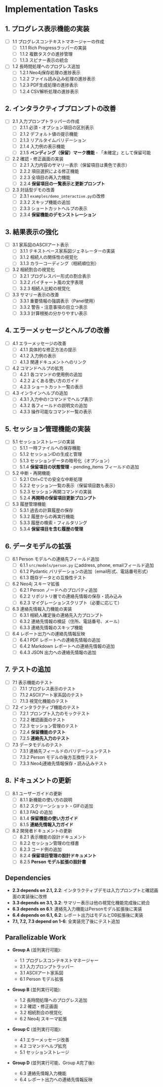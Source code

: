 # Implementation Tasks

## 1. プログレス表示機能の実装

- [ ] 1.1 プログレスコンテキストマネージャーの作成
  - [ ] 1.1.1 Rich Progressラッパーの実装
  - [ ] 1.1.2 複数タスクの進捗管理
  - [ ] 1.1.3 スピナー表示の統合

- [ ] 1.2 長時間処理へのプログレス追加
  - [ ] 1.2.1 Neo4j保存処理の進捗表示
  - [ ] 1.2.2 ファイル読み込み処理の進捗表示
  - [ ] 1.2.3 PDF生成処理の進捗表示
  - [ ] 1.2.4 CSV解析処理の進捗表示

## 2. インタラクティブプロンプトの改善

- [ ] 2.1 入力プロンプトラッパーの作成
  - [ ] 2.1.1 必須・オプション項目の区別表示
  - [ ] 2.1.2 デフォルト値の提示機能
  - [ ] 2.1.3 リアルタイムバリデーション
  - [ ] 2.1.4 入力例の表示機能
  - [ ] 2.1.5 **ペンディング（保留）マーク機能** - 「未確定」として保留可能

- [ ] 2.2 確認・修正画面の実装
  - [ ] 2.2.1 入力内容のサマリー表示（保留項目は黄色で表示）
  - [ ] 2.2.2 項目選択による修正機能
  - [ ] 2.2.3 全項目の再入力機能
  - [ ] 2.2.4 **保留項目の一覧表示と更新プロンプト**

- [ ] 2.3 対話型デモの改善
  - [ ] 2.3.1 `examples/demo_interactive.py`の改修
  - [ ] 2.3.2 スキップ機能の追加
  - [ ] 2.3.3 ショートカットヘルプの表示
  - [ ] 2.3.4 **保留機能のデモンストレーション**

## 3. 結果表示の強化

- [ ] 3.1 家系図のASCIIアート表示
  - [ ] 3.1.1 テキストベース家系図ジェネレーターの実装
  - [ ] 3.1.2 相続人の関係性の視覚化
  - [ ] 3.1.3 カラーコーディング（相続順位別）

- [ ] 3.2 相続割合の視覚化
  - [ ] 3.2.1 プログレスバー形式の割合表示
  - [ ] 3.2.2 パイチャート風の文字表現
  - [ ] 3.2.3 相続人比較の視覚化

- [ ] 3.3 サマリー表示の改善
  - [ ] 3.3.1 重要情報の強調表示（Panel使用）
  - [ ] 3.3.2 警告・注意事項の目立つ表示
  - [ ] 3.3.3 計算根拠の分かりやすい表示

## 4. エラーメッセージとヘルプの改善

- [ ] 4.1 エラーメッセージの改善
  - [ ] 4.1.1 具体的な修正方法の提示
  - [ ] 4.1.2 入力例の表示
  - [ ] 4.1.3 関連ドキュメントへのリンク

- [ ] 4.2 コマンドヘルプの拡充
  - [ ] 4.2.1 各コマンドの使用例の追加
  - [ ] 4.2.2 よくある使い方のガイド
  - [ ] 4.2.3 ショートカット一覧の表示

- [ ] 4.3 インラインヘルプの追加
  - [ ] 4.3.1 入力中の`?`コマンドでヘルプ表示
  - [ ] 4.3.2 各フィールドの説明文の追加
  - [ ] 4.3.3 操作可能なコマンド一覧の表示

## 5. セッション管理機能の実装

- [ ] 5.1 セッションストレージの実装
  - [ ] 5.1.1 一時ファイルへの保存機能
  - [ ] 5.1.2 セッションIDの生成と管理
  - [ ] 5.1.3 セッションデータの暗号化（オプション）
  - [ ] 5.1.4 **保留項目の状態管理** - pending_items フィールドの追加

- [ ] 5.2 中断・再開機能
  - [ ] 5.2.1 Ctrl+Cでの安全な中断処理
  - [ ] 5.2.2 セッション一覧の表示（保留項目数も表示）
  - [ ] 5.2.3 セッション再開コマンドの実装
  - [ ] 5.2.4 **再開時の保留項目更新プロンプト**

- [ ] 5.3 履歴管理機能
  - [ ] 5.3.1 過去の計算履歴の保存
  - [ ] 5.3.2 履歴からの再実行機能
  - [ ] 5.3.3 履歴の検索・フィルタリング
  - [ ] 5.3.4 **保留項目を含む履歴の管理**

## 6. データモデルの拡張

- [ ] 6.1 Person モデルへの連絡先フィールド追加
  - [ ] 6.1.1 `src/models/person.py` にaddress, phone, emailフィールド追加
  - [ ] 6.1.2 Pydantic バリデーションの追加（email形式、電話番号形式）
  - [ ] 6.1.3 既存データとの互換性テスト

- [ ] 6.2 Neo4j スキーマ拡張
  - [ ] 6.2.1 Person ノードへのプロパティ追加
  - [ ] 6.2.2 リポジトリ層での連絡先情報の保存・読み込み
  - [ ] 6.2.3 マイグレーションスクリプト（必要に応じて）

- [ ] 6.3 連絡先情報入力機能の実装
  - [ ] 6.3.1 相続人確定後の連絡先入力プロンプト
  - [ ] 6.3.2 連絡先情報の検証（住所、電話番号、メール）
  - [ ] 6.3.3 連絡先情報のスキップ機能

- [ ] 6.4 レポート出力への連絡先情報反映
  - [ ] 6.4.1 PDF レポートへの連絡先情報の追加
  - [ ] 6.4.2 Markdown レポートへの連絡先情報の追加
  - [ ] 6.4.3 JSON 出力への連絡先情報の追加

## 7. テストの追加

- [ ] 7.1 表示機能のテスト
  - [ ] 7.1.1 プログレス表示のテスト
  - [ ] 7.1.2 ASCIIアート家系図のテスト
  - [ ] 7.1.3 視覚化機能のテスト

- [ ] 7.2 インタラクティブ機能のテスト
  - [ ] 7.2.1 プロンプト入力のモックテスト
  - [ ] 7.2.2 確認画面のテスト
  - [ ] 7.2.3 セッション管理のテスト
  - [ ] 7.2.4 **保留機能のテスト**
  - [ ] 7.2.5 **連絡先入力のテスト**

- [ ] 7.3 データモデルのテスト
  - [ ] 7.3.1 連絡先フィールドのバリデーションテスト
  - [ ] 7.3.2 Person モデルの後方互換性テスト
  - [ ] 7.3.3 Neo4j連絡先情報保存・読み込みテスト

## 8. ドキュメントの更新

- [ ] 8.1 ユーザーガイドの更新
  - [ ] 8.1.1 新機能の使い方の説明
  - [ ] 8.1.2 スクリーンショット・GIFの追加
  - [ ] 8.1.3 FAQ の追加
  - [ ] 8.1.4 **保留機能の使い方ガイド**
  - [ ] 8.1.5 **連絡先情報入力ガイド**

- [ ] 8.2 開発者ドキュメントの更新
  - [ ] 8.2.1 表示機能の設計ドキュメント
  - [ ] 8.2.2 セッション管理の仕様書
  - [ ] 8.2.3 コード例の追加
  - [ ] 8.2.4 **保留項目管理の設計ドキュメント**
  - [ ] 8.2.5 **Person モデル拡張の設計書**

## Dependencies

- **2.3 depends on 2.1, 2.2**: インタラクティブデモは入力プロンプトと確認画面の実装後に改修
- **3.3 depends on 3.1, 3.2**: サマリー表示は他の視覚化機能完成後に統合
- **6.3 depends on 6.1**: 連絡先入力機能はPersonモデル拡張後に実装
- **6.4 depends on 6.1, 6.2**: レポート出力はモデルとDB拡張後に実装
- **7.1, 7.2, 7.3 depend on 1-6**: 全実装完了後にテスト追加

## Parallelizable Work

- **Group A** (並列実行可能):
  - 1.1 プログレスコンテキストマネージャー
  - 2.1 入力プロンプトラッパー
  - 3.1 ASCIIアート家系図
  - 6.1 Person モデル拡張

- **Group B** (並列実行可能):
  - 1.2 長時間処理へのプログレス追加
  - 2.2 確認・修正画面
  - 3.2 相続割合の視覚化
  - 6.2 Neo4j スキーマ拡張

- **Group C** (並列実行可能):
  - 4.1 エラーメッセージ改善
  - 4.2 コマンドヘルプ拡充
  - 5.1 セッションストレージ

- **Group D** (並列実行可能、Group A完了後):
  - 6.3 連絡先情報入力機能
  - 6.4 レポート出力への連絡先情報反映
